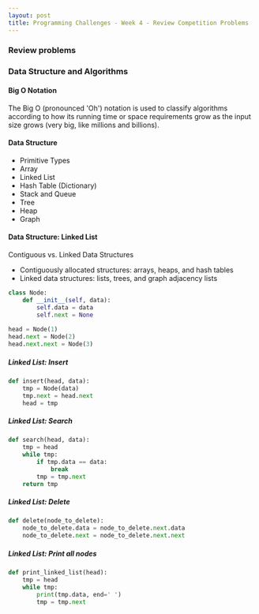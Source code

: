 ```yaml
---
layout: post
title: Programming Challenges - Week 4 - Review Competition Problems
---
```


### Review problems


### Data Structure and Algorithms

#### Big O Notation

The Big O (pronounced 'Oh') notation is used to classify algorithms according to how its running time or space requirements 
grow as the input size grows (very big, like millions and billions).

#### Data Structure

- Primitive Types
- Array
- Linked List
- Hash Table (Dictionary)
- Stack and Queue
- Tree
- Heap
- Graph

#### Data Structure: Linked List

Contiguous vs. Linked Data Structures

- Contiguously allocated structures: arrays, heaps, and hash tables
- Linked data structures: lists, trees, and graph adjacency lists

```py
class Node:
    def __init__(self, data):
        self.data = data
        self.next = None
        
head = Node(1)
head.next = Node(2)
head.next.next = Node(3)
```

##### Linked List: Insert

```py
def insert(head, data):
    tmp = Node(data)
    tmp.next = head.next
    head = tmp
```

##### Linked List: Search

```py
def search(head, data):
    tmp = head
    while tmp:
        if tmp.data == data:
            break
        tmp = tmp.next
    return tmp
```

##### Linked List: Delete

```py
def delete(node_to_delete):
    node_to_delete.data = node_to_delete.next.data
    node_to_delete.next = node_to_delete.next.next
```

##### Linked List: Print all nodes

```py
def print_linked_list(head):
    tmp = head
    while tmp:
        print(tmp.data, end=' ')
        tmp = tmp.next
```
